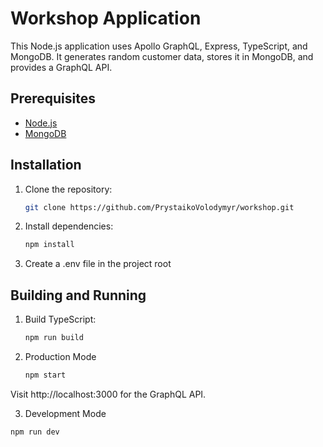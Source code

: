 # Workshop Application

This Node.js application uses Apollo GraphQL, Express, TypeScript, and MongoDB. It generates random customer data, stores it in MongoDB, and provides a GraphQL API.

## Prerequisites

- [Node.js](https://nodejs.org/)
- [MongoDB](https://www.mongodb.com/try/download/community)

## Installation

1. Clone the repository:

   ```bash
   git clone https://github.com/PrystaikoVolodymyr/workshop.git

2. Install dependencies:
    ```bash
    npm install

3. Create a .env file in the project root

## Building and Running

1. Build TypeScript:
   ```bash
   npm run build

2. Production Mode
   ```bash
   npm start
Visit http://localhost:3000 for the GraphQL API.

3. Development Mode
  ```bash
  npm run dev
   
